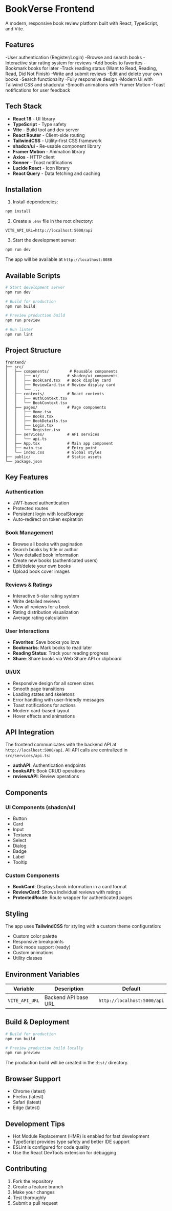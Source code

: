 # BookVerse Frontend

A modern, responsive book review platform built with React, TypeScript, and Vite.

## Features

-User authentication (Register/Login)
-Browse and search books
-Interactive star rating system for reviews
-Add books to favorites
-Bookmark books for later
-Track reading status (Want to Read, Reading, Read, Did Not Finish)
-Write and submit reviews
-Edit and delete your own books
-Search functionality
-Fully responsive design
-Modern UI with Tailwind CSS and shadcn/ui
-Smooth animations with Framer Motion
-Toast notifications for user feedback

## Tech Stack

- **React 18** - UI library
- **TypeScript** - Type safety
- **Vite** - Build tool and dev server
- **React Router** - Client-side routing
- **TailwindCSS** - Utility-first CSS framework
- **shadcn/ui** - Re-usable component library
- **Framer Motion** - Animation library
- **Axios** - HTTP client
- **Sonner** - Toast notifications
- **Lucide React** - Icon library
- **React Query** - Data fetching and caching

## Installation

1. Install dependencies:
```bash
npm install
```

2. Create a `.env` file in the root directory:
```env
VITE_API_URL=http://localhost:5000/api
```

3. Start the development server:
```bash
npm run dev
```

The app will be available at `http://localhost:8080`

## Available Scripts

```bash
# Start development server
npm run dev

# Build for production
npm run build

# Preview production build
npm run preview

# Run linter
npm run lint
```

## Project Structure

```
frontend/
├── src/
│   ├── components/         # Reusable components
│   │   ├── ui/            # shadcn/ui components
│   │   ├── BookCard.tsx   # Book display card
│   │   ├── ReviewCard.tsx # Review display card
│   │   └── ...
│   ├── contexts/          # React contexts
│   │   ├── AuthContext.tsx
│   │   └── BookContext.tsx
│   ├── pages/             # Page components
│   │   ├── Home.tsx
│   │   ├── Books.tsx
│   │   ├── BookDetails.tsx
│   │   ├── Login.tsx
│   │   └── Register.tsx
│   ├── services/          # API services
│   │   └── api.ts
│   ├── App.tsx            # Main app component
│   ├── main.tsx           # Entry point
│   └── index.css          # Global styles
├── public/                # Static assets
└── package.json
```

## Key Features

### Authentication
- JWT-based authentication
- Protected routes
- Persistent login with localStorage
- Auto-redirect on token expiration

### Book Management
- Browse all books with pagination
- Search books by title or author
- View detailed book information
- Create new books (authenticated users)
- Edit/delete your own books
- Upload book cover images

### Reviews & Ratings
- Interactive 5-star rating system
- Write detailed reviews
- View all reviews for a book
- Rating distribution visualization
- Average rating calculation

### User Interactions
- **Favorites**: Save books you love
- **Bookmarks**: Mark books to read later
- **Reading Status**: Track your reading progress
- **Share**: Share books via Web Share API or clipboard

### UI/UX
- Responsive design for all screen sizes
- Smooth page transitions
- Loading states and skeletons
- Error handling with user-friendly messages
- Toast notifications for actions
- Modern card-based layout
- Hover effects and animations

## API Integration

The frontend communicates with the backend API at `http://localhost:5000/api`. All API calls are centralized in `src/services/api.ts`:

- **authAPI**: Authentication endpoints
- **booksAPI**: Book CRUD operations
- **reviewsAPI**: Review operations

## Components

### UI Components (shadcn/ui)
- Button
- Card
- Input
- Textarea
- Select
- Dialog
- Badge
- Label
- Tooltip

### Custom Components
- **BookCard**: Displays book information in a card format
- **ReviewCard**: Shows individual reviews with ratings
- **ProtectedRoute**: Route wrapper for authenticated pages

## Styling

The app uses **TailwindCSS** for styling with a custom theme configuration:

- Custom color palette
- Responsive breakpoints
- Dark mode support (ready)
- Custom animations
- Utility classes

## Environment Variables

| Variable | Description | Default |
|----------|-------------|---------|
| `VITE_API_URL` | Backend API base URL | `http://localhost:5000/api` |

## Build & Deployment

```bash
# Build for production
npm run build

# Preview production build locally
npm run preview
```

The production build will be created in the `dist/` directory.

## Browser Support

- Chrome (latest)
- Firefox (latest)
- Safari (latest)
- Edge (latest)

## Development Tips

- Hot Module Replacement (HMR) is enabled for fast development
- TypeScript provides type safety and better IDE support
- ESLint is configured for code quality
- Use the React DevTools extension for debugging

## Contributing

1. Fork the repository
2. Create a feature branch
3. Make your changes
4. Test thoroughly
5. Submit a pull request
